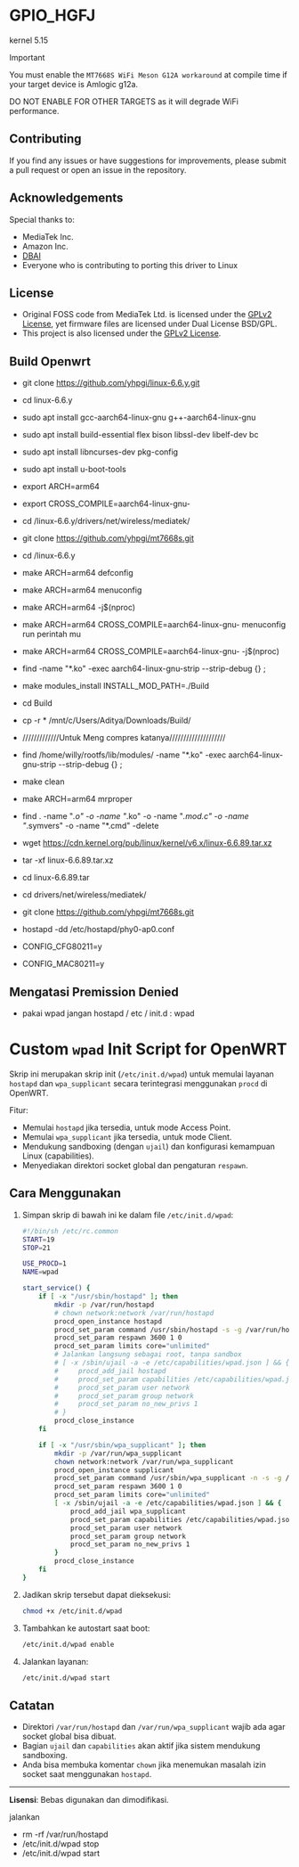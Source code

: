 # GPIO_HGFJ
kernel 5.15

> [!IMPORTANT]
> You must enable the `MT7668S WiFi Meson G12A workaround` at compile time if your target device is Amlogic g12a.
>
> DO NOT ENABLE FOR OTHER TARGETS as it will degrade WiFi performance.

<!-- 5. **Compile the kernel as usual.**

## Usage

After installing and loading the driver, you can configure the WiFi settings using standard Linux networking tools such as `iwconfig` or `nmcli`. For OpenWrt, the configuration can be done via the LuCI interface or by editing `/etc/config/wireless`.

## Troubleshooting

If you encounter any issues, please check the following:

- Ensure that your kernel version is compatible with the driver.
- Check the system logs for any error messages related to the driver.
-->

## Contributing

If you find any issues or have suggestions for improvements, please submit a pull request or open an issue in the repository.

## Acknowledgements

Special thanks to:

- MediaTek Inc.
- Amazon Inc.
- [DBAI](https://github.com/armarchindo)
- Everyone who is contributing to porting this driver to Linux

## License

- Original FOSS code from MediaTek Ltd. is licensed under the [GPLv2 License](LICENSE), yet firmware files are licensed under Dual License BSD/GPL.
- This project is also licensed under the [GPLv2 License](LICENSE).

## Build Openwrt
- git clone https://github.com/yhpgi/linux-6.6.y.git
- cd linux-6.6.y
- sudo apt install gcc-aarch64-linux-gnu g++-aarch64-linux-gnu
- sudo apt install build-essential flex bison libssl-dev libelf-dev bc
- sudo apt install libncurses-dev pkg-config
- sudo apt install u-boot-tools
- export ARCH=arm64
- export CROSS_COMPILE=aarch64-linux-gnu-
- cd /linux-6.6.y/drivers/net/wireless/mediatek/
- git clone https://github.com/yhpgi/mt7668s.git
- cd /linux-6.6.y
- make ARCH=arm64 defconfig
- make ARCH=arm64 menuconfig
- make ARCH=arm64 -j$(nproc)
- make ARCH=arm64 CROSS_COMPILE=aarch64-linux-gnu- menuconfig	run perintah mu
- make ARCH=arm64 CROSS_COMPILE=aarch64-linux-gnu- -j$(nproc)
- find -name "*.ko" -exec aarch64-linux-gnu-strip --strip-debug {} \;
- make modules_install INSTALL_MOD_PATH=./Build
- cd Build
- cp -r * /mnt/c/Users/Aditya/Downloads/Build/

- /////////////Untuk Meng compres katanya////////////////////
- find /home/willy/rootfs/lib/modules/ -name "*.ko" -exec aarch64-linux-gnu-strip --strip-debug {} \;

- make clean
- make ARCH=arm64 mrproper
- find . -name "*.o" -o -name "*.ko" -o -name "*.mod.c" -o -name "*.symvers" -o -name "*.cmd" -delete

- wget https://cdn.kernel.org/pub/linux/kernel/v6.x/linux-6.6.89.tar.xz
- tar -xf linux-6.6.89.tar.xz  
- cd linux-6.6.89.tar


- cd drivers/net/wireless/mediatek/
- git clone https://github.com/yhpgi/mt7668s.git

- hostapd -dd /etc/hostapd/phy0-ap0.conf
- CONFIG_CFG80211=y
- CONFIG_MAC80211=y
## Mengatasi Premission Denied
- pakai wpad jangan hostapd
/ etc / init.d : wpad

# Custom `wpad` Init Script for OpenWRT

Skrip ini merupakan skrip init (`/etc/init.d/wpad`) untuk memulai layanan `hostapd` dan `wpa_supplicant` secara terintegrasi menggunakan `procd` di OpenWRT. 

Fitur:
- Memulai `hostapd` jika tersedia, untuk mode Access Point.
- Memulai `wpa_supplicant` jika tersedia, untuk mode Client.
- Mendukung sandboxing (dengan `ujail`) dan konfigurasi kemampuan Linux (capabilities).
- Menyediakan direktori socket global dan pengaturan `respawn`.

## Cara Menggunakan

1. Simpan skrip di bawah ini ke dalam file `/etc/init.d/wpad`:

    ````sh
    #!/bin/sh /etc/rc.common
    START=19
    STOP=21

    USE_PROCD=1
    NAME=wpad

    start_service() {
        if [ -x "/usr/sbin/hostapd" ]; then
            mkdir -p /var/run/hostapd
            # chown network:network /var/run/hostapd
            procd_open_instance hostapd
            procd_set_param command /usr/sbin/hostapd -s -g /var/run/hostapd/global
            procd_set_param respawn 3600 1 0
            procd_set_param limits core="unlimited"
            # Jalankan langsung sebagai root, tanpa sandbox
            # [ -x /sbin/ujail -a -e /etc/capabilities/wpad.json ] && {
            #     procd_add_jail hostapd
            #     procd_set_param capabilities /etc/capabilities/wpad.json
            #     procd_set_param user network
            #     procd_set_param group network
            #     procd_set_param no_new_privs 1
            # }
            procd_close_instance
        fi

        if [ -x "/usr/sbin/wpa_supplicant" ]; then
            mkdir -p /var/run/wpa_supplicant
            chown network:network /var/run/wpa_supplicant
            procd_open_instance supplicant
            procd_set_param command /usr/sbin/wpa_supplicant -n -s -g /var/run/wpa_supplicant/global
            procd_set_param respawn 3600 1 0
            procd_set_param limits core="unlimited"
            [ -x /sbin/ujail -a -e /etc/capabilities/wpad.json ] && {
                procd_add_jail wpa_supplicant
                procd_set_param capabilities /etc/capabilities/wpad.json
                procd_set_param user network
                procd_set_param group network
                procd_set_param no_new_privs 1
            }
            procd_close_instance
        fi
    }
    ````

2. Jadikan skrip tersebut dapat dieksekusi:

    ```sh
    chmod +x /etc/init.d/wpad
    ```

3. Tambahkan ke autostart saat boot:

    ```sh
    /etc/init.d/wpad enable
    ```

4. Jalankan layanan:

    ```sh
    /etc/init.d/wpad start
    ```

## Catatan

- Direktori `/var/run/hostapd` dan `/var/run/wpa_supplicant` wajib ada agar socket global bisa dibuat.
- Bagian `ujail` dan `capabilities` akan aktif jika sistem mendukung sandboxing.
- Anda bisa membuka komentar `chown` jika menemukan masalah izin socket saat menggunakan `hostapd`.

---

**Lisensi**: Bebas digunakan dan dimodifikasi.


jalankan

- rm -rf /var/run/hostapd
- /etc/init.d/wpad stop
- /etc/init.d/wpad start
